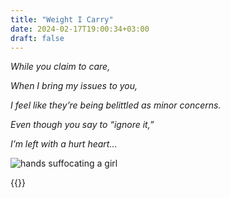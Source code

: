 ```yaml
---
title: "Weight I Carry"
date: 2024-02-17T19:00:34+03:00
draft: false
---
```


*While you claim to care,*

*When I bring my issues to you,*

*I feel like they’re being belittled as minor concerns.*

*Even though you say to “ignore it,”*

*I’m left with a hurt heart…*

![hands suffocating a girl](/images/the_weight_i_carry.png)

{{<mini-toc>}}
